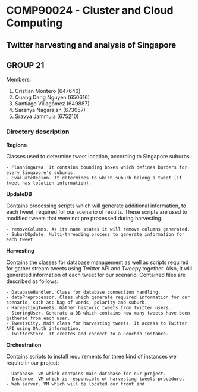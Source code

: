 COMP90024 - Cluster and Cloud Computing
=======================================

Twitter harvesting and analysis of Singapore
-------------------------------

## GROUP 21

Members:

1. Cristian Montero (647640)
2. Quang Dang Nguyen (650616)
3. Santiago Villagómez (649887)
4. Saranya Nagarajan (673057)
5. Sravya Jammula (675210)

### Directory description

**Regions**

Classes used to determine tweet location, according to Singapore suburbs.

    - PlanningArea. It contains bounding boxes which defines borders for every Singapore's suburbs.
    - EvaluateRegion. It determines to which suburb belong a tweet (If tweet has location information).

**UpdateDB**

Contains processing scripts which will generate additional information, to each tweet, required for our scenario of results. These scripts are used to modified tweets that were not pre processed during harvesting.

    - removeColumns. As its name states it will remove columns generated. 
    - SuburbUpdate. Multi-threading process to generate information for each tweet. 

**Harvesting**

Contains the classes for database management as well as scripts required for gather stream tweets using Twitter API and Tweepy together. Also, it will generated information of each tweet for our scenario. Contained files are described as follows:

    - DatabaseHandler. Class for database connection handling.
    - dataPreprocessor. Class which generate required information for our scenario, such as: bag of words, polarity and suburb.
    - HarvestingTweets. Gather historic tweets from Twitter users.
    - StoringUser. Generate a DB which contains how many tweets have been gathered from each user.
    - TweetsCity. Main class for harvesting tweets. It access to Twitter API using OAuth information.
    - TwitterStore. It creates and connect to a Couchdb instance.
  
**Orchestration**

Contains scripts to install requirements for three kind of instances we require in our project:

    - Database. VM which contains main database for our project.
    - Instance. VM which is responsible of harvesting tweets procedure.
    - Web server. VM which will be located our front end.

